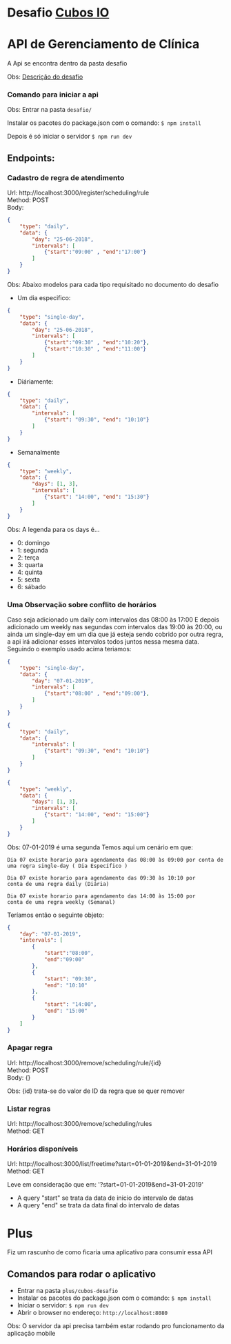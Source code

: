 # Desafio [Cubos IO](https://cubos.io)

# API de Gerenciamento de Clínica
A Api se encontra dentro da pasta desafio

Obs: [Descrição do desafio](Desafio.md)

### Comando para iniciar a api
Obs: Entrar na pasta `desafio/` <br>

Instalar os pacotes do package.json com o comando:
```$ npm install```

Depois é só iniciar o servidor
```$ npm run dev```

## Endpoints:
### Cadastro de regra de atendimento
Url: http://localhost:3000/register/scheduling/rule <br>
Method: POST <br>
Body: 
```json
{
    "type": "daily",
    "data": {
        "day": "25-06-2018",
        "intervals": [
            {"start":"09:00" , "end":"17:00"}
        ]
    }
}
```

Obs: Abaixo modelos para cada tipo requisitado no documento do desafio

- Um dia especifico:
```json
{
    "type": "single-day",
    "data": {
        "day": "25-06-2018",
        "intervals": [
            {"start":"09:30" , "end":"10:20"},
            {"start":"10:30" , "end":"11:00"}
        ]
    }
}
```
- Diáriamente: 
```json
{
    "type": "daily",
    "data": {
        "intervals": [
            {"start": "09:30", "end": "10:10"}
        ]
    }
}
```
- Semanalmente
```json
{
    "type": "weekly",
    "data": {
    	"days": [1, 3],
        "intervals": [
            {"start": "14:00", "end": "15:30"}
        ]
    }
}
```
Obs: A legenda para os days é...
<ul>
    <li> 0: domingo </li>
    <li> 1: segunda </li>
    <li> 2: terça </li>
    <li> 3: quarta </li>
    <li> 4: quinta </li>
    <li> 5: sexta </li>
    <li> 6: sábado </li>
</ul>

### Uma Observaçäo sobre conflito de horários
Caso seja adicionado um daily com intervalos das 08:00 às 17:00
E depois adicionado um weekly nas segundas com intervalos das 19:00 às 20:00, ou ainda um single-day em um dia que já esteja sendo cobrido por outra regra, a api irá adicionar esses intervalos todos juntos nessa mesma data. Seguindo o exemplo usado acima teriamos:

```json
{
    "type": "single-day",
    "data": {
        "day": "07-01-2019",
        "intervals": [
            {"start":"08:00" , "end":"09:00"},
        ]
    }
}

{
    "type": "daily",
    "data": {
        "intervals": [
            {"start": "09:30", "end": "10:10"}
        ]
    }
}

{
    "type": "weekly",
    "data": {
    	"days": [1, 3],
        "intervals": [
            {"start": "14:00", "end": "15:00"}
        ]
    }
}
```

Obs:  07-01-2019 é uma segunda
Temos aqui um cenário em que:

    Dia 07 existe horario para agendamento das 08:00 às 09:00 por conta de uma regra single-day ( Dia Específico )

    Dia 07 existe horario para agendamento das 09:30 às 10:10 por
    conta de uma regra daily (Diária)

    Dia 07 existe horario para agendamento das 14:00 às 15:00 por
    conta de uma regra weekly (Semanal)


Teríamos então o seguinte objeto:
```json
{
    "day": "07-01-2019",
    "intervals": [
        {
            "start":"08:00",
            "end":"09:00"
        },
        {
            "start": "09:30", 
            "end": "10:10"
        },
        {   
            "start": "14:00", 
            "end": "15:00"
        }
    ]
}
```


### Apagar regra
Url: http://localhost:3000/remove/scheduling/rule/{id} <br>
Method: POST <br>
Body: {}

Obs: {id} trata-se do valor de ID da regra que se quer remover

### Listar regras
Url: http://localhost:3000/remove/scheduling/rules <br>
Method: GET <br>

### Horários disponíveis
Url: http://localhost:3000/list/freetime?start=01-01-2019&end=31-01-2019 <br>
Method: GET <br>

Leve em consideraçäo que em: 
'?start=01-01-2019&end=31-01-2019'

- A query "start" se trata da data de inicio do intervalo de datas
- A query "end" se trata da data final do intervalo de datas

# Plus
Fiz um rascunho de como ficaria uma aplicativo para consumir essa API

## Comandos para rodar o aplicativo
- Entrar na pasta `plus/cubos-desafio`
- Instalar os pacotes do package.json com o comando: ```$ npm install```
- Iniciar o servidor: ```$ npm run dev```
- Abrir o browser no endereço: ```http://localhost:8080```

Obs: O servidor da api precisa também estar rodando pro funcionamento da aplicação mobile



